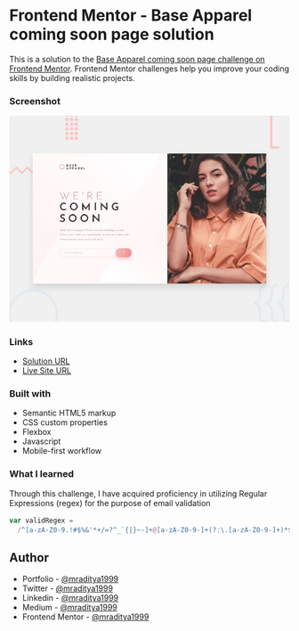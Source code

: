 # Frontend Mentor - Base Apparel coming soon page solution

This is a solution to the [Base Apparel coming soon page challenge on Frontend Mentor](https://www.frontendmentor.io/challenges/base-apparel-coming-soon-page-5d46b47f8db8a7063f9331a0). Frontend Mentor challenges help you improve your coding skills by building realistic projects.

### Screenshot

[![Design preview for the Base Apparel coming soon page coding challenge](./design/desktop-preview.jpg)](https://fm-24-base-apparel-coming-soon.netlify.app)

### Links

- [Solution URL](https://www.frontendmentor.io/solutions/base-apparel-comming-soon-7Ny4V7X08L)
- [Live Site URL](https://fm-24-base-apparel-coming-soon.netlify.app)

### Built with

- Semantic HTML5 markup
- CSS custom properties
- Flexbox
- Javascript
- Mobile-first workflow

### What I learned

Through this challenge, I have acquired proficiency in utilizing Regular Expressions (regex) for the purpose of email validation

```js
var validRegex =
  /^[a-zA-Z0-9.!#$%&'*+/=?^_`{|}~-]+@[a-zA-Z0-9-]+(?:\.[a-zA-Z0-9-]+)*$/;
```

## Author

- Portfolio - [@mraditya1999](https://www.adityayadav.live)
- Twitter - [@mraditya1999](https://twitter.com/mraditya1999)
- Linkedin - [@mraditya1999](https://www.linkedin.com/in/mraditya1999/)
- Medium - [@mraditya1999](https://medium.com/@mraditya1999)
- Frontend Mentor - [@mraditya1999](https://www.frontendmentor.io/profile/Aditya-oss-creator)
